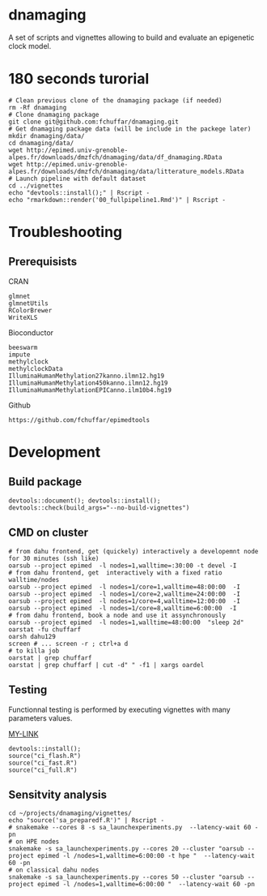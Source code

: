 # dnamaging
A set of scripts and vignettes allowing to build and evaluate an epigenetic clock model.



# 180 seconds turorial

```
# Clean previous clone of the dnamaging package (if needed)
rm -Rf dnamaging
# Clone dnamaging package
git clone git@github.com:fchuffar/dnamaging.git
# Get dnamaging package data (will be include in the packege later)
mkdir dnamaging/data/
cd dnamaging/data/
wget http://epimed.univ-grenoble-alpes.fr/downloads/dmzfch/dnamaging/data/df_dnamaging.RData
wget http://epimed.univ-grenoble-alpes.fr/downloads/dmzfch/dnamaging/data/litterature_models.RData
# Launch pipeline with default dataset
cd ../vignettes
echo "devtools::install();" | Rscript -
echo "rmarkdown::render('00_fullpipeline1.Rmd')" | Rscript -
```



# Troubleshooting

## Prerequisists

CRAN

``` 
glmnet
glmnetUtils
RColorBrewer
WriteXLS
```


Bioconductor
    
```
beeswarm
impute
methylclock
methylclockData
IlluminaHumanMethylation27kanno.ilmn12.hg19
IlluminaHumanMethylation450kanno.ilmn12.hg19
IlluminaHumanMethylationEPICanno.ilm10b4.hg19  
```


  
Github

```
https://github.com/fchuffar/epimedtools

```

# Development

## Build package

```
devtools::document(); devtools::install(); devtools::check(build_args="--no-build-vignettes")
```

## CMD on cluster

```
# from dahu frontend, get (quickely) interactively a developemnt node for 30 minutes (ssh like)
oarsub --project epimed  -l nodes=1,walltime=:30:00 -t devel -I
# from dahu frontend, get  interactively with a fixed ratio walltime/nodes
oarsub --project epimed  -l nodes=1/core=1,walltime=48:00:00  -I
oarsub --project epimed  -l nodes=1/core=2,walltime=24:00:00  -I
oarsub --project epimed  -l nodes=1/core=4,walltime=12:00:00  -I
oarsub --project epimed  -l nodes=1/core=8,walltime=6:00:00  -I
# from dahu frontend, book a node and use it assynchronously
oarsub --project epimed  -l nodes=1,walltime=48:00:00  "sleep 2d"
oarstat -fu chuffarf
oarsh dahu129
screen # ... screen -r ; ctrl+a d
# to killa job
oarstat | grep chuffarf
oarstat | grep chuffarf | cut -d" " -f1 | xargs oardel
```

## Testing
Functionnal testing is performed by executing vignettes with many parameters values.

[MY-LINK](vignettes/ci.R)

```
devtools::install();
source("ci_flash.R")
source("ci_fast.R")
source("ci_full.R")
```


## Sensitvity analysis

```
cd ~/projects/dnamaging/vignettes/
echo "source('sa_preparedf.R')" | Rscript -
# snakemake --cores 8 -s sa_launchexperiments.py  --latency-wait 60 -pn
# on HPE nodes
snakemake -s sa_launchexperiments.py --cores 20 --cluster "oarsub --project epimed -l /nodes=1,walltime=6:00:00 -t hpe "  --latency-wait 60 -pn
# on classical dahu nodes
snakemake -s sa_launchexperiments.py --cores 50 --cluster "oarsub --project epimed -l /nodes=1,walltime=6:00:00 "  --latency-wait 60 -pn
```

